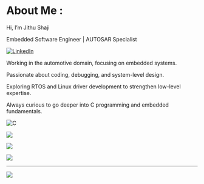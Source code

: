 # About Me :

Hi, I’m Jithu Shaji 

Embedded Software Engineer | AUTOSAR Specialist

[![LinkedIn](https://img.shields.io/badge/LinkedIn-%230077B5.svg?logo=linkedin&logoColor=white)](https://linkedin.com/in/jithu-shaji0) 

  Working in the automotive domain, focusing on embedded systems.
  
  Passionate about coding, debugging, and system-level design.
  
  Exploring RTOS and Linux driver development to strengthen low-level expertise.
  
  Always curious to go deeper into C programming and embedded fundamentals.



![C](https://img.shields.io/badge/c-%2300599C.svg?style=plastic&logo=c&logoColor=white) 

![](https://github-readme-stats.vercel.app/api?username=Jithu-shaji&theme=dark&hide_border=true&include_all_commits=false&count_private=false)<br/>

![](https://github-readme-streak-stats.herokuapp.com/?user=Jithu-shaji&theme=dark&hide_border=true)<br/>

![](https://github-readme-stats.vercel.app/api/top-langs/?username=Jithu-shaji&theme=dark&hide_border=true&include_all_commits=false&count_private=false&layout=compact)


---
[![](https://visitcount.itsvg.in/api?id=Jithu-shaji&icon=0&color=0)](https://visitcount.itsvg.in)
